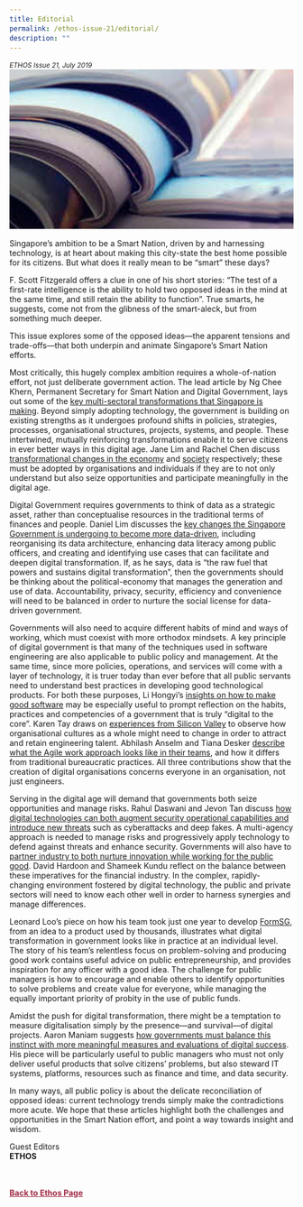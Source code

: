 ```yaml
---
title: Editorial
permalink: /ethos-issue-21/editorial/
description: ""
---
```

<style>

.back a
{
	color: #9f2943;
	font-weight: bold;
}

#banner img
{
	width:100%;
}
	
.author
{
border-bottom: 1px solid black;
margin-top:40px;
padding-bottom:30px;
border-top: 1px solid black;	

}

.author p {
	font-size: 0.9em;
	line-height:24px !important;
	}	

.break
{
   border-top: 1px solid  black;
   border-bottom: 1px solid black;
	 padding:20px;
	text-align:center;
	margin-top:50px;
}
	
.break1
{
font-family: Georgia;
	font-size:20px;
	font-style: italic;
	font-weight: bold;
}

.boxheader {
	color: white !important;
	}	

.containerbox {
	background-color: #B7C9E2;
	border-radius: 10px;
	padding: 5%;
	margin-top: 5%;
	
	}	

li {
	font-size: 15px !important;
	
	}	

</style>

<em><small>ETHOS Issue 21, July 2019</small></em>
<img src="/images/Landing_Banner_Images/editorial_landing.jpg">


<p>Singapore’s ambition to be a Smart Nation, driven by and harnessing technology, is at heart about making this city-state the best home possible for its citizens. But what does it really mean to be “smart” these days?</p>

<p>F. Scott Fitzgerald offers a clue in one of his short stories: “The test of a first-rate intelligence is the ability to hold two opposed ideas in the mind at the same time, and still retain the ability to function”. True smarts, he suggests, come not from the glibness of the smart-aleck, but from something much deeper.</p>

<p>This issue explores some of the opposed ideas—the apparent tensions and trade-offs—that both underpin and animate Singapore’s Smart Nation efforts.</p>

<p>Most critically, this hugely complex ambition requires a whole-of-nation effort, not just deliberate government action. The lead article by Ng Chee Khern, Permanent Secretary for Smart Nation and Digital Government, lays out some of the <a href="/ethos-issue-21/digital-government-smart-nation-pursuing-singapore-tech-imperative/">key multi-sectoral transformations that Singapore is making</a>. Beyond simply adopting technology, the government is building on existing strengths as it undergoes profound shifts in policies, strategies, processes, organisational structures, projects, systems, and people. These intertwined, mutually reinforcing transformations enable it to serve citizens in ever better ways in this digital age. Jane Lim and Rachel Chen discuss <a href="/ethos-issue-21/services-4-point-0-a-new-wave-of-innovation-and-partnerships/"> transformational changes in the economy</a> and <a href="/ethos-issue-21/readying-singapore-to-be-a-digital-society/">society</a> respectively; these must be adopted by organisations and individuals if they are to not only understand but also seize opportunities and participate meaningfully in the digital age.</p>

<p>Digital Government requires governments to think of data as a strategic asset, rather than conceptualise resources in the traditional terms of finances and people. Daniel Lim discusses the <a href="/ethos-issue-21/bring-data-in-the-heart-of-digital-government/"> key changes the Singapore Government is undergoing to become more data-driven</a>, including reorganising its data architecture, enhancing data literacy among public officers, and creating and identifying use cases that can facilitate and deepen digital transformation. If, as he says, data is “the raw fuel that powers and sustains digital transformation”, then the governments should be thinking about the political-economy that manages the generation and use of data. Accountability, privacy, security, efficiency and convenience will need to be balanced in order to nurture the social license for data-driven government.</p>

<p>Governments will also need to acquire different habits of mind and ways of working, which must coexist with more orthodox mindsets. A key principle of digital government is that many of the techniques used in software engineering are also applicable to public policy and management. At the same time, since more policies, operations, and services will come with a layer of technology, it is truer today than ever before that all public servants need to understand best practices in developing good technological products. For both these purposes, Li Hongyi’s <a href="/ethos-issue-21/how-to-build-good-software/"> insights on how to make good software</a> may be especially useful to prompt reflection on the habits, practices and competencies of a government that is truly “digital to the core”. Karen Tay draws on&nbsp;<a href="/ethos-issue-21/attracting-tech-talent-start-with-culture-redesign/">experiences from Silicon Valley</a> to observe how organisational cultures as a whole might need to change in order to attract and retain engineering talent. Abhilash Anselm and Tiana Desker <a href="/ethos-issue-21/the-agile-way-of-working/">describe what the Agile work approach looks like in their teams</a>, and how it differs from traditional bureaucratic practices. All three contributions show that the creation of digital organisations concerns everyone in an organisation, not just engineers.</p>

<p>Serving in the digital age will demand that governments both seize opportunities and manage risks. Rahul Daswani and Jevon Tan discuss <a href="/ethos-issue-21/artificial-intelligence-impact-on-public-safety-and-security/"> how digital technologies can both augment security operational capabilities and introduce new threats</a> such as cyberattacks and deep fakes. A multi-agency approach is needed to manage risks and progressively apply technology to defend against threats and enhance security. Governments will also have to <a href="/ethos-issue-21/regulating-digital-technology-real-world-challenges-and-opportunities/"> partner industry to both nurture innovation while working for the public good</a>. David Hardoon and Shameek Kundu reflect on the balance between these imperatives for the financial industry. In the complex, rapidly-changing environment fostered by digital technology, the public and private sectors will need to know each other well in order to harness synergies and manage differences.</p>

<p>Leonard Loo’s piece on how his team took just one year to develop <a href="/ethos-issue-21/formsg-from-idea-to-hit-platform-in-a-year/"> FormSG</a>, from an idea to a product used by thousands, illustrates what digital transformation in government looks like in practice at an individual level. The story of his team’s relentless focus on problem-solving and producing good work contains useful advice on public entrepreneurship, and provides inspiration for any officer with a good idea. The challenge for public managers is how to encourage and enable others to identify opportunities to solve problems and create value for everyone, while managing the equally important priority of probity in the use of public funds.</p>

<p>Amidst the push for digital transformation, there might be a temptation to measure digitalisation simply by the presence—and survival—of digital projects. Aaron Maniam suggests <a href="/ethos-issue-21/what-digital-success-looks-like-measuring-evaluating-government-digitalisation/"> how governments must balance this instinct with more meaningful measures and evaluations of digital success</a>. His piece will be particularly useful to public managers who must not only deliver useful products that solve citizens’ problems, but also steward IT systems, platforms, resources such as finance and time, and data security.</p>

<p>In many ways, all public policy is about the delicate reconciliation of opposed ideas: current technology trends simply make the contradictions more acute. We hope that these articles highlight both the challenges and opportunities in the Smart Nation effort, and point a way towards insight and wisdom.</p>


<p>Guest Editors
<br>
<strong>ETHOS</strong></p>







<br>
<br>	
<div class="back">
<a href="/ethos/">Back to Ethos Page</a>	
</div>